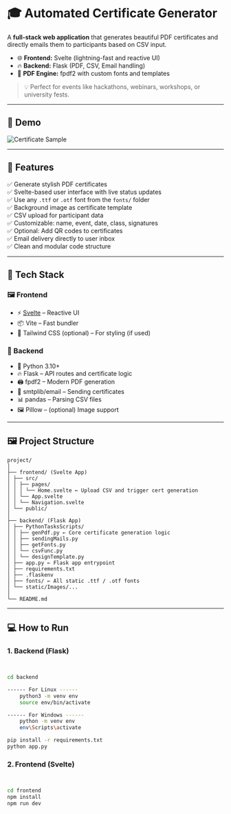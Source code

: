 # 🎓 Automated Certificate Generator

A **full-stack web application** that generates beautiful PDF certificates and directly emails them to participants based on CSV input.

- 🌐 **Frontend:** Svelte (lightning-fast and reactive UI)
- 🔥 **Backend:** Flask (PDF, CSV, Email handling)
- 🧾 **PDF Engine:** fpdf2 with custom fonts and templates

> 💡 Perfect for events like hackathons, webinars, workshops, or university fests.

---

## 📸 Demo

![Certificate Sample](./static/demo/CertificateSample.png)

---

## 🚀 Features

✅ Generate stylish PDF certificates  
✅ Svelte-based user interface with live status updates  
✅ Use any `.ttf` or `.otf` font from the `fonts/` folder  
✅ Background image as certificate template  
✅ CSV upload for participant data  
✅ Customizable: name, event, date, class, signatures  
✅ Optional: Add QR codes to certificates  
✅ Email delivery directly to user inbox  
✅ Clean and modular code structure

---

## 🧰 Tech Stack

### 🖼 Frontend
- ⚡️ [Svelte](https://svelte.dev/) – Reactive UI
- 📦 Vite – Fast bundler
- 🎨 Tailwind CSS (optional) – For styling (if used)

### 🧠 Backend
- 🐍 Python 3.10+
- 🔥 Flask – API routes and certificate logic
- 🖨 fpdf2 – Modern PDF generation
- 📧 smtplib/email – Sending certificates
- 📊 pandas – Parsing CSV files
- 🖼️ Pillow – (optional) Image support

---

## 🖼 Project Structure

```text
project/
│
├── frontend/ (Svelte App)
│ ├── src/
│ │ ├── pages/
│ │ │ └── Home.svelte ← Upload CSV and trigger cert generation
│ │ └── App.svelte
│ │ └── Navigation.svelte
│ └── public/
│
├── backend/ (Flask App)
│ ├── PythonTasksScripts/
│ │ ├── genPdf.py ← Core certificate generation logic
│ │ ├── sendingMails.py
│ │ ├── getFonts.py
│ │ └── csvFunc.py
│ │ └── designTemplate.py
│ ├── app.py ← Flask app entrypoint
│ ├── requirements.txt
│ ├── .flaskenv 
│ ├── fonts/ ← All static .ttf / .otf fonts
│ └── static/Images/...
│
└── README.md
```

---

## 💻 How to Run

### 1. Backend (Flask)

```bash


cd backend

------ For Linux ------
    python3 -m venv env
    source env/bin/activate

------ For Windows ------
    python -m venv env
    env\Scripts\activate

pip install -r requirements.txt
python app.py

```

### 2. Frontend (Svelte)

```bash


cd frontend
npm install
npm run dev

```


